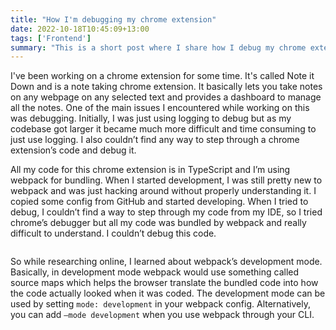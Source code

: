 ```yaml
---
title: "How I'm debugging my chrome extension"
date: 2022-10-18T10:45:09+13:00
tags: ['Frontend']
summary: "This is a short post where I share how I debug my chrome extension using webpack development mode. Nothing too fancy here, just something I didn't know about so thought might share it."
---
```


I've been working on a chrome extension for some time. It's called Note it Down and is a note taking chrome extension. It basically lets you take notes on any webpage on any selected text and provides a dashboard to manage all the notes. One of the main issues I encountered while working on this was debugging. Initially, I was just using logging to debug but as my codebase got larger it became much more difficult and time consuming to just use logging. I also couldn’t find any way to step through a chrome extension’s code and debug it.

All my code for this chrome extension is in TypeScript and I’m using webpack for bundling. When I started development, I was still pretty new to webpack and was just hacking around without properly understanding it. I copied some config from GitHub and started developing. When I tried to debug, I couldn’t find a way to step through my code from my IDE, so I tried chrome’s debugger but all my code was bundled by webpack and really difficult to understand. I couldn’t debug this code.

<IMG of bundled code here>

So while researching online, I learned about webpack’s development mode. Basically, in development mode webpack would use something called source maps which helps the browser translate the bundled code into how the code actually looked when it was coded. The development mode can be used by setting `mode: development` in your webpack config. Alternatively, you can add `—mode development` when you use webpack through your CLI.

<!-- don't forget to mention the cheap-module-source-map thing. Try out the whole debugging again -->

<!-- mention content-scripts.js -->
